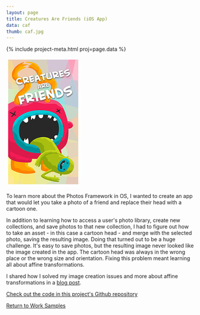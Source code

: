 ```yaml
---
layout: page
title: Creatures Are Friends (iOS App)
data: caf
thumb: caf.jpg
---
```


{% include project-meta.html proj=page.data %}

![Creatures are Friends screenshot](/images/work/caf/caf.jpg)

To learn more about the Photos Framework in OS, I wanted to create an app that would let you take a photo of a friend and replace their head with a cartoon one.

In addition to learning how to access a user's photo library, create new collections, and save photos to that new collection, I had to figure out how to take an asset - in this case a cartoon head - and merge with the selected photo, saving the resulting image. Doing that turned out to be a huge challenge. It's easy to save photos, but the resulting image never looked like the image created in the app. The cartoon head was always in the wrong place or the wrong size and orientation. Fixing this problem meant learning all about affine transformations.

I shared how I solved my image creation issues and more about affine transformations in a [blog post](/2014/09/30/affine-day-for-a-transformation.html).

[Check out the code in this project's Github repository](https://github.com/ursooperduper/creatures-are-friends)

[Return to Work Samples](/projects.html)
